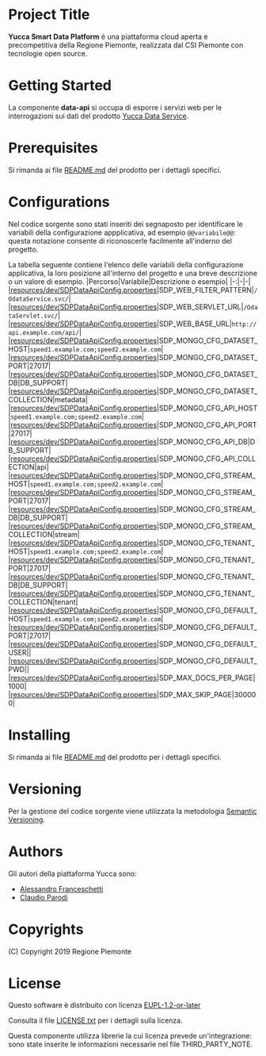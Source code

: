 # Project Title
**Yucca Smart Data Platform** è una piattaforma cloud aperta e precompetitiva della Regione Piemonte, realizzata dal CSI Piemonte con tecnologie open source.
# Getting Started
La componente **data-api** si occupa di esporre i servizi web per le interrogazioni sui dati del prodotto [Yucca Data Service](..).
# Prerequisites
Si rimanda ai file [README.md](../README.md) del prodotto per i dettagli specifici.
# Configurations
Nel codice sorgente sono stati inseriti dei segnaposto per identificare le variabili della configurazione appplicativa, ad esempio `@@variabile@@`: questa notazione consente di riconoscerle facilmente all'inderno del progetto.

La tabella seguente contiene l'elenco delle variabili della configurazione applicativa, la loro posizione all'interno del progetto e una breve descrizione o un valore di esempio.
|Percorso|Variabile|Descrizione o esempio|
|-:|-|-|
|[resources/dev/SDPDataApiConfig.properties](resources/dev/SDPDataApiConfig.properties#L3)|SDP_WEB_FILTER_PATTERN|`/OdataService.svc/`|
|[resources/dev/SDPDataApiConfig.properties](resources/dev/SDPDataApiConfig.properties#L4)|SDP_WEB_SERVLET_URL|`/OdataServlet.svc/`|
|[resources/dev/SDPDataApiConfig.properties](resources/dev/SDPDataApiConfig.properties#L5)|SDP_WEB_BASE_URL|`http://api.example.com/api/`|
|[resources/dev/SDPDataApiConfig.properties](resources/dev/SDPDataApiConfig.properties#L7)|SDP_MONGO_CFG_DATASET_HOST|`speed1.example.com;speed2.example.com`|
|[resources/dev/SDPDataApiConfig.properties](resources/dev/SDPDataApiConfig.properties#L8)|SDP_MONGO_CFG_DATASET_PORT|27017|
|[resources/dev/SDPDataApiConfig.properties](resources/dev/SDPDataApiConfig.properties#L9)|SDP_MONGO_CFG_DATASET_DB|DB_SUPPORT|
|[resources/dev/SDPDataApiConfig.properties](resources/dev/SDPDataApiConfig.properties#L10)|SDP_MONGO_CFG_DATASET_COLLECTION|metadata|
|[resources/dev/SDPDataApiConfig.properties](resources/dev/SDPDataApiConfig.properties#L12)|SDP_MONGO_CFG_API_HOST|`speed1.example.com;speed2.example.com`|
|[resources/dev/SDPDataApiConfig.properties](resources/dev/SDPDataApiConfig.properties#L13)|SDP_MONGO_CFG_API_PORT|27017|
|[resources/dev/SDPDataApiConfig.properties](resources/dev/SDPDataApiConfig.properties#L14)|SDP_MONGO_CFG_API_DB|DB_SUPPORT|
|[resources/dev/SDPDataApiConfig.properties](resources/dev/SDPDataApiConfig.properties#L15)|SDP_MONGO_CFG_API_COLLECTION|api|
|[resources/dev/SDPDataApiConfig.properties](resources/dev/SDPDataApiConfig.properties#L17)|SDP_MONGO_CFG_STREAM_HOST|`speed1.example.com;speed2.example.com`|
|[resources/dev/SDPDataApiConfig.properties](resources/dev/SDPDataApiConfig.properties#L18)|SDP_MONGO_CFG_STREAM_PORT|27017|
|[resources/dev/SDPDataApiConfig.properties](resources/dev/SDPDataApiConfig.properties#L19)|SDP_MONGO_CFG_STREAM_DB|DB_SUPPORT|
|[resources/dev/SDPDataApiConfig.properties](resources/dev/SDPDataApiConfig.properties#L20)|SDP_MONGO_CFG_STREAM_COLLECTION|stream|
|[resources/dev/SDPDataApiConfig.properties](resources/dev/SDPDataApiConfig.properties#L22)|SDP_MONGO_CFG_TENANT_HOST|`speed1.example.com;speed2.example.com`|
|[resources/dev/SDPDataApiConfig.properties](resources/dev/SDPDataApiConfig.properties#L23)|SDP_MONGO_CFG_TENANT_PORT|27017|
|[resources/dev/SDPDataApiConfig.properties](resources/dev/SDPDataApiConfig.properties#L24)|SDP_MONGO_CFG_TENANT_DB|DB_SUPPORT|
|[resources/dev/SDPDataApiConfig.properties](resources/dev/SDPDataApiConfig.properties#L25)|SDP_MONGO_CFG_TENANT_COLLECTION|tenant|
|[resources/dev/SDPDataApiConfig.properties](resources/dev/SDPDataApiConfig.properties#L27)|SDP_MONGO_CFG_DEFAULT_HOST|`speed1.example.com;speed2.example.com`|
|[resources/dev/SDPDataApiConfig.properties](resources/dev/SDPDataApiConfig.properties#L28)|SDP_MONGO_CFG_DEFAULT_PORT|27017|
|[resources/dev/SDPDataApiConfig.properties](resources/dev/SDPDataApiConfig.properties#L30)|SDP_MONGO_CFG_DEFAULT_USER||
|[resources/dev/SDPDataApiConfig.properties](resources/dev/SDPDataApiConfig.properties#L31)|SDP_MONGO_CFG_DEFAULT_PWD||
|[resources/dev/SDPDataApiConfig.properties](resources/dev/SDPDataApiConfig.properties#L33)|SDP_MAX_DOCS_PER_PAGE|1000|
|[resources/dev/SDPDataApiConfig.properties](resources/dev/SDPDataApiConfig.properties#L34)|SDP_MAX_SKIP_PAGE|300000|
# Installing
Si rimanda ai file [README.md](../README.md) del prodotto per i dettagli specifici.
# Versioning
Per la gestione del codice sorgente viene utilizzata la metodologia [Semantic Versioning](https://semver.org/).
# Authors
Gli autori della piattaforma Yucca sono:
- [Alessandro Franceschetti](mailto:alessandro.franceschetti@csi.it)
- [Claudio Parodi](mailto:claudio.parodi@csi.it)
# Copyrights
(C) Copyright 2019 Regione Piemonte
# License
Questo software è distribuito con licenza [EUPL-1.2-or-later](https://joinup.ec.europa.eu/collection/eupl/eupl-text-11-12)

Consulta il file [LICENSE.txt](../LICENSE.txt) per i dettagli sulla licenza.

Questa componente utilizza librerie la cui licenza prevede un'integrazione: sono state inserite le informazioni necessarie nel file THIRD_PARTY_NOTE.
